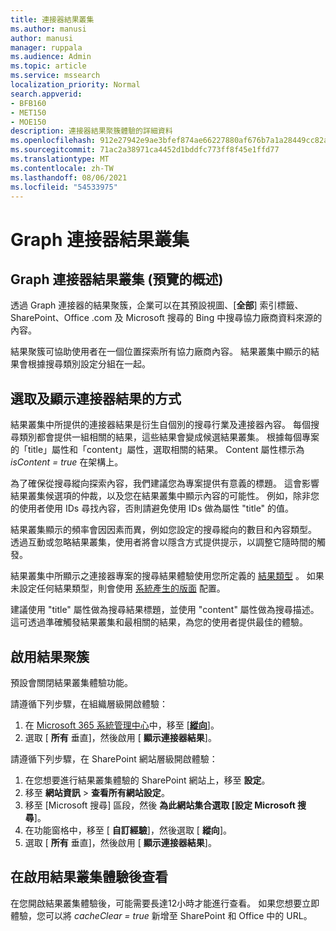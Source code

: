 ```yaml
---
title: 連接器結果叢集
ms.author: manusi
author: manusi
manager: ruppala
ms.audience: Admin
ms.topic: article
ms.service: mssearch
localization_priority: Normal
search.appverid:
- BFB160
- MET150
- MOE150
description: 連接器結果聚簇體驗的詳細資料
ms.openlocfilehash: 912e27942e9ae3bfef874ae66227880af676b7a1a28449cc82ae8fc02f4446c0
ms.sourcegitcommit: 71ac2a38971ca4452d1bddfc773ff8f45e1ffd77
ms.translationtype: MT
ms.contentlocale: zh-TW
ms.lasthandoff: 08/06/2021
ms.locfileid: "54533975"
---
```

# <a name="graph-connectors-result-cluster"></a>Graph 連接器結果叢集

## <a name="overview-of-the-graph-connectors-result-cluster-preview"></a>Graph 連接器結果叢集 (預覽的概述)   

透過 Graph 連接器的結果聚簇，企業可以在其預設視圖、[**全部**] 索引標籤、SharePoint、Office .com 及 Microsoft 搜尋的 Bing 中搜尋協力廠商資料來源的內容。

結果聚簇可協助使用者在一個位置探索所有協力廠商內容。 結果叢集中顯示的結果會根據搜尋類別設定分組在一起。

## <a name="how-connector-results-are-selected-and-displayed"></a>選取及顯示連接器結果的方式

結果叢集中所提供的連接器結果是衍生自個別的搜尋行業及連接器內容。 每個搜尋類別都會提供一組相關的結果，這些結果會變成候選結果叢集。 根據每個專案的「title」屬性和「content」屬性，選取相關的結果。 Content 屬性標示為 *isContent = true* 在架構上。

為了確保從搜尋縱向探索內容，我們建議您為專案提供有意義的標題。 這會影響結果叢集候選項的仲裁，以及您在結果叢集中顯示內容的可能性。 例如，除非您的使用者使用 IDs 尋找內容，否則請避免使用 IDs 做為屬性 "title" 的值。

結果叢集顯示的頻率會因因素而異，例如您設定的搜尋縱向的數目和內容類型。 透過互動或忽略結果叢集，使用者將會以隱含方式提供提示，以調整它隨時間的觸發。

結果叢集中所顯示之連接器專案的搜尋結果體驗使用您所定義的 [結果類型](./customize-search-page.md#create-your-own-result-type) 。 如果未設定任何結果類型，則會使用 [系統產生的版面](./customize-search-page.md#default-search-result-layout) 配置。 

建議使用 "title" 屬性做為搜尋結果標題，並使用 "content" 屬性做為搜尋描述。 這可透過準確觸發結果叢集和最相關的結果，為您的使用者提供最佳的體驗。 

## <a name="enable-result-clusters"></a>啟用結果聚簇
  
預設會關閉結果叢集體驗功能。  

請遵循下列步驟，在組織層級開啟體驗：

1. 在 [Microsoft 365 系統管理中心](https://admin.microsoft.com)中，移至 [[**縱向**](https://admin.microsoft.com/Adminportal/Home#/MicrosoftSearch/verticals)]。
2. 選取 [ **所有** 垂直]，然後啟用 [ **顯示連接器結果**]。 


請遵循下列步驟，在 SharePoint 網站層級開啟體驗：

1. 在您想要進行結果叢集體驗的 SharePoint 網站上，移至 **設定**。
2. 移至 **網站資訊** > **查看所有網站設定**。
3. 移至 [Microsoft 搜尋] 區段，然後 **為此網站集合選取 [設定 Microsoft 搜尋**]。
4. 在功能窗格中，移至 [ **自訂經驗**]，然後選取 [ **縱向**]。
5. 選取 [ **所有** 垂直]，然後啟用 [ **顯示連接器結果**]。

## <a name="view-the-result-cluster-experience-after-it-is-enabled"></a>在啟用結果叢集體驗後查看

在您開啟結果叢集體驗後，可能需要長達12小時才能進行查看。 如果您想要立即體驗，您可以將 *cacheClear = true* 新增至 SharePoint 和 Office 中的 URL。